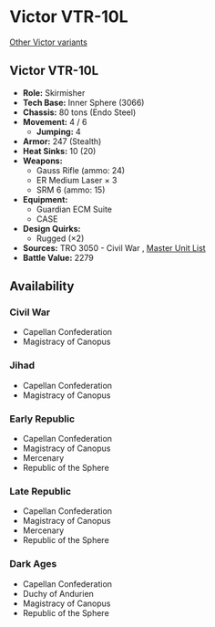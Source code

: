 # Victor VTR-10L 

[Other Victor variants](../victor.md) 

## Victor VTR-10L 

- **Role:** Skirmisher 
- **Tech Base:** Inner Sphere (3066) 
- **Chassis:** 80 tons (Endo Steel) 
- **Movement:** 4 / 6 
  - **Jumping:** 4 
- **Armor:** 247 (Stealth) 
- **Heat Sinks:** 10 (20) 
- **Weapons:** 
  - Gauss Rifle (ammo: 24) 
  - ER Medium Laser × 3 
  - SRM 6 (ammo: 15) 
- **Equipment:** 
  - Guardian ECM Suite 
  - CASE 
- **Design Quirks:** 
  - Rugged (×2) 
- **Sources:** TRO 3050 - Civil War , [Master Unit List](http://masterunitlist.info/Unit/Details/3405/victor-vtr-10l) 
- **Battle Value:** 2279 

## Availability 

### Civil War 

- Capellan Confederation 
- Magistracy of Canopus 

### Jihad 

- Capellan Confederation 
- Magistracy of Canopus 

### Early Republic 

- Capellan Confederation 
- Magistracy of Canopus 
- Mercenary 
- Republic of the Sphere 

### Late Republic 

- Capellan Confederation 
- Magistracy of Canopus 
- Mercenary 
- Republic of the Sphere 

### Dark Ages 

- Capellan Confederation 
- Duchy of Andurien 
- Magistracy of Canopus 
- Republic of the Sphere 

